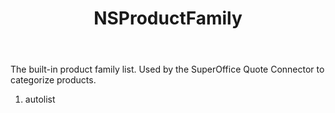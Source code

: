 ﻿---
uid: crmscript_ref_NSProductFamily
title: NSProductFamily
intellisense: Void.NSProductFamily
keywords: NSProductFamily
so.topic: reference
---

The built-in product family list. Used by the SuperOffice Quote Connector to categorize products.

1. autolist 

